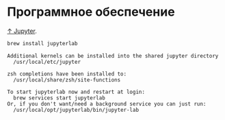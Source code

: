 # Программное обеспечение

[↑ Jupyter](https://jupyter.org/install).

```bash
brew install jupyterlab
```

```text
Additional kernels can be installed into the shared jupyter directory
  /usr/local/etc/jupyter

zsh completions have been installed to:
  /usr/local/share/zsh/site-functions

To start jupyterlab now and restart at login:
  brew services start jupyterlab
Or, if you don't want/need a background service you can just run:
  /usr/local/opt/jupyterlab/bin/jupyter-lab
```
